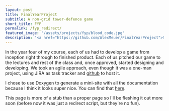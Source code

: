 ```yaml
---
layout: post
title: FinalYearProject
subtitle: A non-grid tower-defence game
short_title: FYP
permalink: /fyp_redirect/
featured_image: '/assets/projects/fyp/blood_code.jpg'
description: '<a href="https://github.com/AlexMeuer/FinalYearProject">Source</a><br><a href="http://AlexMeuer.github.io/FinalYearProject">Doxygen</a>'
---
```

In the year four of my course, each of us had to develop a game from inception right through to finished product. Each of us pitched our game to the lectures and rest of the class and, once approved, started designing and developing. We took an agile approach, even though it was a one-man project, using JIRA as task tracker and [github](https://github.com/AlexMeuer/FinalYearProject) to host it.

I chose to use Doxygen to generate a mini-site with all the documentation because I think it looks super nice. You can find that [here][fyp-link].

This page is more of a stub than a proper page so I'll be fleshing it out more soon (before now it was just a redirect script, but they're no fun).

[fyp-link]: http://AlexMeuer.github.io/FinalYearProject
